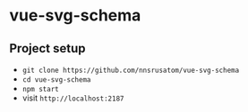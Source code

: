 # vue-svg-schema

## Project setup
- `git clone https://github.com/nnsrusatom/vue-svg-schema`
- `cd vue-svg-schema`
- `npm start`
- visit `http://localhost:2187`
